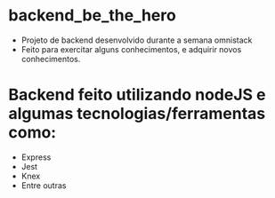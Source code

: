 # backend_be_the_hero

- Projeto de backend desenvolvido durante a semana omnistack
- Feito para exercitar alguns conhecimentos, e adquirir novos conhecimentos.

# Backend feito utilizando nodeJS e algumas tecnologias/ferramentas como:

- Express
- Jest
- Knex 
- Entre outras 

